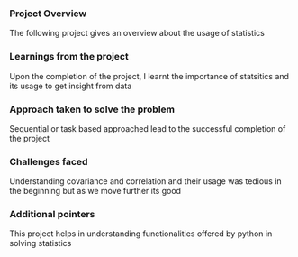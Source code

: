 ### Project Overview

 The following project gives an overview about the usage of statistics


### Learnings from the project

 Upon the completion of the project, I learnt the importance of statsitics and its usage to get insight from data


### Approach taken to solve the problem

 Sequential or task based approached lead to the successful completion of the project


### Challenges faced

 Understanding covariance and correlation and their usage was tedious in the beginning but as we move further its good


### Additional pointers

 This project helps in understanding functionalities offered by python in solving statistics


